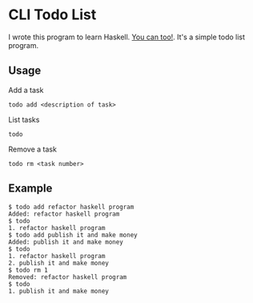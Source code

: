 CLI Todo List
=============

I wrote this program to learn Haskell. [You can too!](http://learnyouahaskell.com/). It's a simple todo list program.

## Usage

Add a task

```
todo add <description of task>
```

List tasks

```
todo
```

Remove a task

```
todo rm <task number>
```

## Example

```
$ todo add refactor haskell program
Added: refactor haskell program
$ todo
1. refactor haskell program
$ todo add publish it and make money
Added: publish it and make money
$ todo
1. refactor haskell program
2. publish it and make money
$ todo rm 1
Removed: refactor haskell program
$ todo
1. publish it and make money
```